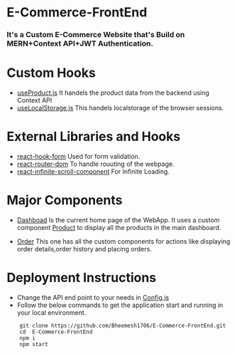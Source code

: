 # E-Commerce-FrontEnd

### It's a Custom E-Commerce Website that's Build on MERN+Context API+JWT Authentication.

# Custom Hooks 
  - [useProduct.js](https://github.com/Bheemesh1706/E-Commerce-FrontEnd/blob/main/src/hooks/useProduct.js) It handels the product data from the backend using Context API
  - [useLocalStorage.js](https://github.com/Bheemesh1706/E-Commerce-FrontEnd/blob/main/src/hooks/useLocalStorage.js) This handels localstorage of the browser sessions.
  
# External Libraries and Hooks
  - [react-hook-form](https://react-hook-form.com) Used for form validation.
  - [react-router-dom](https://reactrouter.com/web/guides/quick-start) To handle rouuting of the webpage.
  - [react-infinite-scroll-component](https://www.npmjs.com/package/react-infinite-scroll-component) For Infinite Loading.
  
# Major Components 
  - [Dashboad](https://github.com/Bheemesh1706/E-Commerce-FrontEnd/blob/main/src/Components/Dashboard/Dashboard.jsx) Is the current home page of the WebApp.
  It uses a custom component [Product](https://github.com/Bheemesh1706/E-Commerce-FrontEnd/blob/main/src/Components/Dashboard/Product.jsx) to display all the products in the main dashboard.
  
  - [Order](https://github.com/Bheemesh1706/E-Commerce-FrontEnd/tree/main/src/Components/Order) This one has all the custom components for actions like displaying order details,order history
  and placing orders.
  
# Deployment Instructions

  - Change the API end point to your needs in [Config.js](https://github.com/Bheemesh1706/E-Commerce-FrontEnd/blob/main/src/Backend/Config.js)
  - Follow the below commands to get the application start and running in your local environment.

```
    git clone https://github.com/Bheemesh1706/E-Commerce-FrontEnd.git
    cd  E-Commerce-FrontEnd
    npm i
    npm start
```

